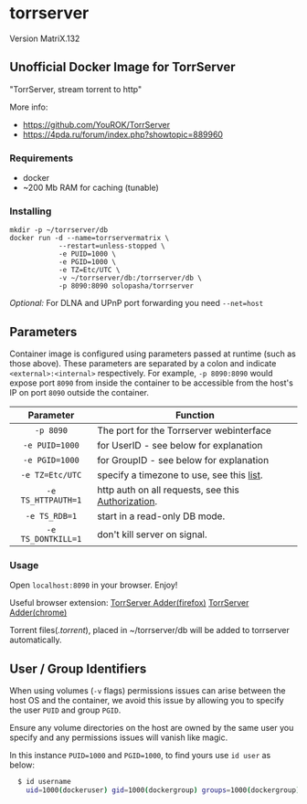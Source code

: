 # torrserver

Version MatriX.132

## Unofficial Docker Image for TorrServer

"TorrServer, stream torrent to http"

More info:

- <https://github.com/YouROK/TorrServer>
- <https://4pda.ru/forum/index.php?showtopic=889960>

### Requirements

- docker
- ~200 Mb RAM for caching (tunable)

### Installing

```shell
mkdir -p ~/torrserver/db
docker run -d --name=torrservermatrix \
            --restart=unless-stopped \
            -e PUID=1000 \
            -e PGID=1000 \
            -e TZ=Etc/UTC \
            -v ~/torrserver/db:/torrserver/db \
            -p 8090:8090 solopasha/torrserver
```

*Optional:*
For DLNA and UPnP port forwarding you need ``` --net=host ```

## Parameters

Container image is configured using parameters passed at runtime (such as those above). These parameters are separated by a colon and indicate `<external>:<internal>` respectively. For example, `-p 8090:8090` would expose port `8090` from inside the container to be accessible from the host's IP on port `8090` outside the container.

| Parameter | Function |
| :----: | --- |
| `-p 8090` | The port for the Torrserver webinterface |
| `-e PUID=1000` | for UserID - see below for explanation |
| `-e PGID=1000` | for GroupID - see below for explanation |
| `-e TZ=Etc/UTC` | specify a timezone to use, see this [list](https://en.wikipedia.org/wiki/List_of_tz_database_time_zones#List). |
| `-e TS_HTTPAUTH=1` | http auth on all requests, see this [Authorization](https://github.com/YouROK/TorrServer#authorization). |
| `-e TS_RDB=1` | start in a read-only DB mode. |
| `-e TS_DONTKILL=1` | don't kill server on signal. |

### Usage

Open ```localhost:8090``` in your browser. Enjoy!

Useful browser extension:
[TorrServer Adder(firefox)](https://addons.mozilla.org/en-US/firefox/addon/torrserver-adder/)
[TorrServer Adder(chrome)](https://chrome.google.com/webstore/detail/torrserver-adder/ihphookhabmjbgccflngglmidjloeefg?hl=en)

Torrent files(*.torrent*), placed in ~/torrserver/db will be added to torrserver automatically.

## User / Group Identifiers

When using volumes (`-v` flags) permissions issues can arise between the host OS and the container, we avoid this issue by allowing you to specify the user `PUID` and group `PGID`.

Ensure any volume directories on the host are owned by the same user you specify and any permissions issues will vanish like magic.

In this instance `PUID=1000` and `PGID=1000`, to find yours use `id user` as below:

```bash
  $ id username
    uid=1000(dockeruser) gid=1000(dockergroup) groups=1000(dockergroup)
```
